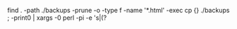 find . -path ./backups -prune -o -type f -name '*.html' -exec cp {} ./backups \; -print0 | xargs -0 perl -pi -e 's|(?<title>)(ШРИ)|ТИК|g'
